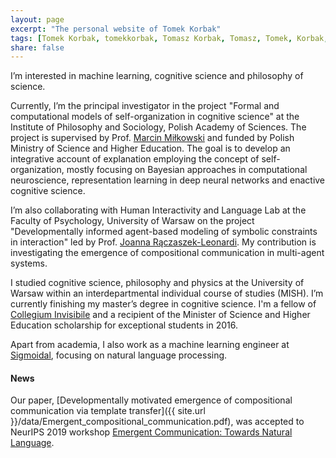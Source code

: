 ```yaml
---
layout: page
excerpt: "The personal website of Tomek Korbak"
tags: [Tomek Korbak, tomekkorbak, Tomasz Korbak, Tomasz, Tomek, Korbak, homepage]
share: false
---
```

I’m interested in machine learning, cognitive science and philosophy of science.

Currently, I’m the principal investigator in the project "Formal and computational models of self-organization in cognitive science" at the Institute of Philosophy and Sociology, Polish Academy of Sciences. The project is supervised by Prof. [Marcin Miłkowski](https://marcinmilkowski.pl) and funded by Polish Ministry of Science and Higher Education. The goal is to develop an integrative account of explanation employing the concept of self-organization, mostly focusing on Bayesian approaches in computational neuroscience, representation learning in deep neural networks and enactive cognitive science.

I’m also collaborating with Human Interactivity and Language Lab at the Faculty of Psychology, University of Warsaw on the project "Developmentally informed agent-based modeling of symbolic constraints in interaction" led by Prof. [Joanna Rączaszek-Leonardi](https://www.researchgate.net/profile/Joanna_Rczaszek-Leonardi2). My contribution is investigating the emergence of compositional communication in multi-agent systems.

I studied cognitive science, philosophy and physics at the University of Warsaw within an interdepartmental individual course of studies (MISH). I’m currently finishing my master’s degree in cognitive science. I'm a fellow of [Collegium Invisibile](https://en.wikipedia.org/wiki/Collegium_Invisibile) and a recipient of the Minister of Science and Higher Education scholarship for exceptional students in 2016.

Apart from academia, I also work as a machine learning engineer at [Sigmoidal](http://sigmoidal.io/), focusing on natural language processing.

#### News
Our paper, [Developmentally motivated emergence of compositional communication via template transfer]({{ site.url }}/data/Emergent_compositional_communication.pdf), was accepted to NeurIPS 2019 workshop [Emergent Communication: Towards Natural Language](https://sites.google.com/view/emecom2019).
